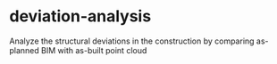 # deviation-analysis

Analyze the structural deviations in the construction by comparing as-planned BIM with as-built point cloud